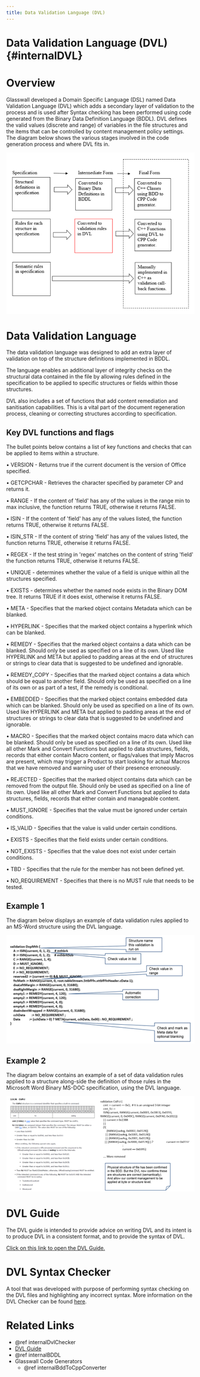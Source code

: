 ```yaml
---
title: Data Validation Language (DVL)
---
```


Data Validation Language (DVL) {#internalDVL}
===========================================

# Overview

Glasswall developed a Domain Specific Language (DSL) named Data Validation Language (DVL) which adds a secondary layer of validation to the process and is used after Syntax checking has been performed using code generated from the Binary Data Definition Language (BDDL). DVL defines the valid values (discrete and range) of variables in the file structures and the items that can be controlled by content management policy settings. The diagram below shows the various stages involved in the code generation process and where DVL fits in.


![DVL Process](../img/DVLProcDia.PNG)

# Data Validation Language 

The data validation language was designed to add an extra layer of validation on top of the structure definitions implemented in BDDL. 

The language enables an additional layer of integrity checks on the structural data contained in the file by allowing rules defined in the specification to be applied to specific structures or fields within those structures.

DVL also includes a set of functions that add content remediation and sanitisation capabilities. This is a vital part of the document regeneration process, cleaning or correcting structures according to specification.


## Key DVL functions and flags 

The bullet points below contains a list of key functions and checks that can be applied to items within a structure.

•	VERSION - Returns true if the current document is the version of Office specified.

•	GETCPCHAR - Retrieves the character specified by parameter CP and returns it.

•	RANGE - If the content of 'field' has any of the values in the range min to max inclusive, the function returns TRUE, otherwise it returns FALSE.

•	ISIN - If the content of 'field' has any of the values listed, the function returns TRUE, otherwise it returns FALSE.

•	ISIN_STR - If the content of string 'field' has any of the values listed, the function returns TRUE, otherwise it returns FALSE.

•	REGEX - If the test string in 'regex' matches on the content of string 'field' the function returns TRUE, otherwise it returns FALSE.

•	UNIQUE - determines whether the value of a field is unique within all the structures specified.

•	EXISTS - determines whether the named node exists in the Binary DOM tree. It returns TRUE if it does exist, otherwise it returns FALSE.

•	META - Specifies that the marked object contains Metadata which can be blanked.

•	HYPERLINK - Specifies that the marked object contains a hyperlink which can be blanked.

•	REMEDY - Specifies that the marked object contains a data which can be blanked. Should only be used as specified on a line of its own. Used like HYPERLINK and META but applied to padding areas at the end of structures or strings to clear data that is suggested to be undefined and ignorable.

•	REMEDY_COPY - Specifies that the marked object contains a data which should be equal to another field. Should only be used as specified on a line of its own or as part of a test, if the remedy is conditional.

•	EMBEDDED - Specifies that the marked object contains embedded data which can be blanked. Should only be used as specified on a line of its own. Used like HYPERLINK and META but applied to padding areas at the end of structures or strings to clear data that is suggested to be undefined and ignorable.

•	MACRO - Specifies that the marked object contains macro data which can be blanked. Should only be used as specified on a line of its own. Used like all other Mark and Convert Functions but applied to data structures, fields, records that either contain Macro content, or flags/values that imply Macros are present, which may trigger a Product to start looking for actual Macros that we have removed and warning user of their presence erroneously.

•	REJECTED - Specifies that the marked object contains data which can be removed from the output file. Should only be used as specified on a line of its own. Used like all other Mark and Convert Functions but applied to data structures, fields, records that either contain and manageable content.

•	MUST_IGNORE - Specifies that the value must be ignored under certain conditions.

•	IS_VALID - Specifies that the value is valid under certain conditions.
 
•	EXISTS - Specifies that the field exists under certain conditions.

•	NOT_EXISTS - Specifies that the value does not exist under certain conditions.
 
•	TBD - Specifies that the rule for the member has not been defined yet.

•	NO_REQUIREMENT - Specifies that there is no MUST rule that needs to be tested. 

## Example 1

The diagram below displays an example of data validation rules applied to an MS-Word structure using the DVL language.


![Alt text](../img/DVLExample1.PNG)

## Example 2

The diagram below contains an example of a set of data validation rules applied to a structure along-side the definition of those rules in the Microsoft Word Binary MS-DOC specification, using the DVL language.

![Alt text](../img/DVLExample2.PNG)

# DVL Guide

The DVL guide is intended to provide advice on writing DVL and its intent is to produce DVL in a consistent format, and to provide the syntax of
DVL. 

[Click on this link to open the DVL Guide.](DVLGuide.pdf "DVLGuide.pdf")

# DVL Syntax Checker

A tool that was developed with purpose of performing syntax checking on the DVL files and highlighting any incorrect syntax. More information on the DVL Checker can be found [here](internalDvlChecker.md). 

# Related Links

- @ref internalDvlChecker
- [DVL Guide](DVLGuide.pdf "DVLGuide.pdf")
- @ref internalBDDL
- Glasswall Code Generators
	- @ref internalBddToCppConverter
